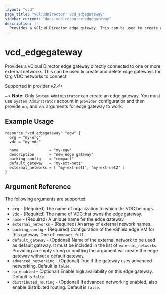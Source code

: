 ```yaml
---
layout: "vcd"
page_title: "vCloudDirector: vcd_edgegateway"
sidebar_current: "docs-vcd-resource-edgegateway"
description: |-
  Provides a vCloud Director edge gateway. This can be used to create and delete edge gateways connected to one or more external networks.
---
```


# vcd\_edgegateway

Provides a vCloud Director edge gateway directly connected to one or more external networks. This can be used to create
and delete edge gateways for Org VDC networks to connect.

Supported in provider *v2.4+*

~> **Note:** Only `System Administrator` can create an edge gateway.
You must use `System Adminstrator` account in `provider` configuration
and then provide `org` and `vdc` arguments for edge gateway to work.

## Example Usage

```hcl
resource "vcd_edgegateway" "egw" {
  org = "my-org"
  vdc = "my-vdc"

  name              = "my-egw"
  description       = "new edge gateway"
  backing_config    = "compact"
  default_gateway   = "my-ext-net1"
  external_networks = [ "my-ext-net1", "my-ext-net2" ]
}
```

## Argument Reference

The following arguments are supported:

* `org` - (Required) The name of organization to which the VDC belongs.
* `vdc` - (Required) The name of VDC that owns the edge gateway.
* `name` - (Required) A unique name for the edge gateway.
* `external_networks` - (Required) An array of external network names.
* `backing_config` - (Required) Configuration of the vShield edge VM for this gateway. One of: `compact`, `full`.
* `default_gateway` - (Optional) Name of the external network to be used as default gateway. It must be included in the 
  list of `external_networks`. Providing an empty string or omitting the argument will create the edge gateway without a default gateway.
* `advanced_networking` - (Optional) True if the gateway uses advanced networking. Default is `false`.
* `ha_enabled` - (Optional) Enable high availability on this edge gateway. Default is `false`.
* `distributed_routing` - (Optional) If advanced networking enabled, also enable distributed routing. Default is `false`.


